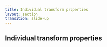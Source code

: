 ```yaml
---
title: Individual transform properties
layout: section
transition: slide-up
---
```


<!-- Individual transform properties -->
<section>
  <h1 class="section-title">
    Individual transform properties
  </h1>
</section>